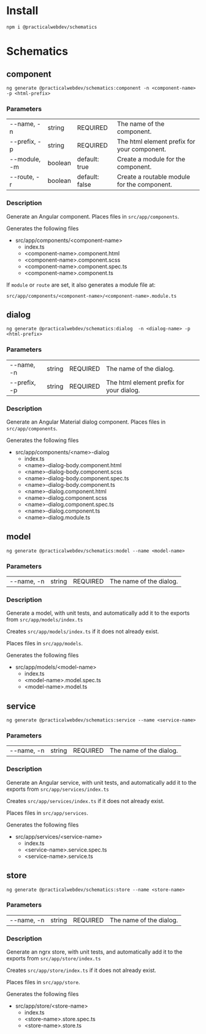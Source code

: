 # Install

    npm i @practicalwebdev/schematics

# Schematics

## component

    ng generate @practicalwebdev/schematics:component -n <component-name> -p <html-prefix>

### Parameters

|||||
|-|-|-|-|
| --name, -n | string | REQUIRED | The name of the component. |
| --prefix, -p | string | REQUIRED | The html element prefix for your component. |
| --module, -m | boolean | default: true | Create a module for the component. |
| --route, -r | boolean | default: false | Create a routable module for the component. |

### Description

Generate an Angular component.
Places files in `src/app/components`.

Generates the following files

* src/app/components/&lt;component-name&gt;
  * index.ts
  * &lt;component-name&gt;.component.html
  * &lt;component-name&gt;.component.scss
  * &lt;component-name&gt;.component.spec.ts
  * &lt;component-name&gt;.component.ts


If `module` or `route` are set, it also generates a module file at:

`src/app/components/<component-name>/<component-name>.module.ts`


## dialog

    ng generate @practicalwebdev/schematics:dialog  -n <dialog-name> -p <html-prefix>

### Parameters

|||||
|-|-|-|-|
| --name, -n | string | REQUIRED | The name of the dialog. |
| --prefix, -p | string | REQUIRED | The html element prefix for your dialog. |

### Description

Generate an Angular Material dialog component.
Places files in `src/app/components`.

Generates the following files

* src/app/components/&lt;name&gt;-dialog
  * index.ts
  * &lt;name&gt;-dialog-body.component.html
  * &lt;name&gt;-dialog-body.component.scss
  * &lt;name&gt;-dialog-body.component.spec.ts
  * &lt;name&gt;-dialog-body.component.ts
  * &lt;name&gt;-dialog.component.html
  * &lt;name&gt;-dialog.component.scss
  * &lt;name&gt;-dialog.component.spec.ts
  * &lt;name&gt;-dialog.component.ts
  * &lt;name&gt;-dialog.module.ts

## model

    ng generate @practicalwebdev/schematics:model --name <model-name>

### Parameters

|||||
|-|-|-|-|
| --name, -n | string | REQUIRED | The name of the dialog. |

### Description

Generate a model, with unit tests, and automatically add it to the exports from `src/app/models/index.ts`

Creates `src/app/models/index.ts` if it does not already exist.

Places files in `src/app/models`.

Generates the following files

* src/app/models/&lt;model-name&gt;
  * index.ts
  * &lt;model-name&gt;.model.spec.ts
  * &lt;model-name&gt;.model.ts

## service

    ng generate @practicalwebdev/schematics:service --name <service-name>

### Parameters

|||||
|-|-|-|-|
| --name, -n | string | REQUIRED | The name of the dialog. |

### Description

Generate an Angular service, with unit tests, and automatically add it to the exports from `src/app/services/index.ts`

Creates `src/app/services/index.ts` if it does not already exist.

Places files in `src/app/services`.

Generates the following files

* src/app/services/&lt;service-name&gt;
  * index.ts
  * &lt;service-name&gt;.service.spec.ts
  * &lt;service-name&gt;.service.ts

## store

    ng generate @practicalwebdev/schematics:store --name <store-name>

### Parameters

|||||
|-|-|-|-|
| --name, -n | string | REQUIRED | The name of the dialog. |

### Description

Generate an ngrx store, with unit tests, and automatically add it to the exports from `src/app/store/index.ts`

Creates `src/app/store/index.ts` if it does not already exist.

Places files in `src/app/store`.

Generates the following files

* src/app/store/&lt;store-name&gt;
  * index.ts
  * &lt;store-name&gt;.store.spec.ts
  * &lt;store-name&gt;.store.ts
